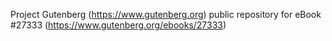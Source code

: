 Project Gutenberg (https://www.gutenberg.org) public repository for eBook #27333 (https://www.gutenberg.org/ebooks/27333)

